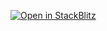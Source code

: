 [![Open in StackBlitz](https://developer.stackblitz.com/img/open_in_stackblitz.svg)](https://stackblitz.com/fork/github/baitando/dhbw-web/tree/master/01c_html-dom/initial?file=index.html&terminal=stackblitz&title=Aufgabe%20Modul%201c%20%28HTML%20und%20DOM%29)